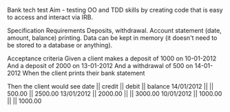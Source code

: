 Bank tech test
Aim - testing OO and TDD skills by creating code that is easy to access and interact via IRB.

Specification
Requirements
Deposits, withdrawal. Account statement (date, amount, balance) printing. Data can be kept in memory (it doesn't need to be stored to a database or anything).

Acceptance criteria
Given a client makes a deposit of 1000 on 10-01-2012 And a deposit of 2000 on 13-01-2012 And a withdrawal of 500 on 14-01-2012 When the client prints their bank statement

Then the client would see
date || credit || debit || balance
14/01/2012 || || 500.00 || 2500.00
13/01/2012 || 2000.00 || || 3000.00
10/01/2012 || 1000.00 || || 1000.00

